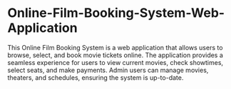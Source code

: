 # Online-Film-Booking-System-Web-Application
This Online Film Booking System is a web application that allows users to browse, select, and book movie tickets online. The application provides a seamless experience for users to view current movies, check showtimes, select seats, and make payments. Admin users can manage movies, theaters, and schedules, ensuring the system is up-to-date.
